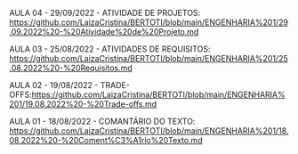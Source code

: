 AULA 04 - 29/09/2022 - ATIVIDADE DE PROJETOS: https://github.com/LaizaCristina/BERTOTI/blob/main/ENGENHARIA%201/29.09.2022%20-%20Atividade%20de%20Projeto.md

AULA 03 - 25/08/2022 - ATIVIDADES DE REQUISITOS: https://github.com/LaizaCristina/BERTOTI/blob/main/ENGENHARIA%201/25.08.2022%20-%20Requisitos.md

AULA 02 - 19/08/2022 - TRADE-OFFS:https://github.com/LaizaCristina/BERTOTI/blob/main/ENGENHARIA%201/19.08.2022%20-%20Trade-offs.md

AULA 01 - 18/08/2022 - COMANTÁRIO DO TEXTO: https://github.com/LaizaCristina/BERTOTI/blob/main/ENGENHARIA%201/18.08.2022%20-%20Coment%C3%A1rio%20Texto.md
